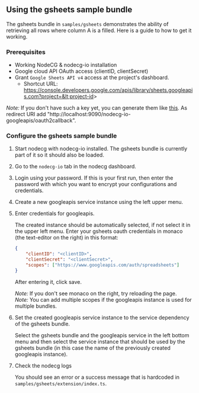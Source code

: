 ## Using the gsheets sample bundle

The gsheets bundle in `samples/gsheets` demonstrates the ability of retrieving all rows where column A is a filled. Here is a guide to how to get it working.

### Prerequisites

-   Working NodeCG & nodecg-io installation
-   Google cloud API OAuth access (clientID, clientSecret)
-   Grant `Google Sheets API v4` access at the project's dashboard.
    -   Shortcut URL: https://console.developers.google.com/apis/library/sheets.googleapis.com?project=&lt;project-id&gt;

_Note:_ If you don't have such a key yet, you can generate them like [this](https://developers.google.com/identity/protocols/oauth2/web-server#creatingcred). As redirect URI add "http://localhost:9090/nodecg-io-googleapis/oauth2callback".

### Configure the gsheets sample bundle

1. Start nodecg with nodecg-io installed. The gsheets bundle is currently part of it so it should also be loaded.

2. Go to the `nodecg-io` tab in the nodecg dashboard.

3. Login using your password. If this is your first run, then enter the password with which you want to encrypt your configurations and credentials.

4. Create a new googleapis service instance using the left upper menu.

5. Enter credentials for googleapis.

    The created instance should be automatically selected, if not select it in the upper left menu. Enter your gsheets oauth credentials in monaco (the text-editor on the right) in this format:

    ```json
    {
        "clientID": "<clientID>",
        "clientSecret": "<clientSecret>",
        "scopes": ["https://www.googleapis.com/auth/spreadsheets"]
    }
    ```

    After entering it, click save.

    _Note:_ If you don't see monaco on the right, try reloading the page.  
    _Note:_ You can add multiple scopes if the googleapis instance is used for multiple bundles.

6. Set the created googleapis service instance to the service dependency of the gsheets bundle.

    Select the gsheets bundle and the googleapis service in the left bottom menu and then select the service instance that should be used by the gsheets bundle (in this case the name of the previously created googleapis instance).

7. Check the nodecg logs

    You should see an error or a success message that is hardcoded in `samples/gsheets/extension/index.ts`.
